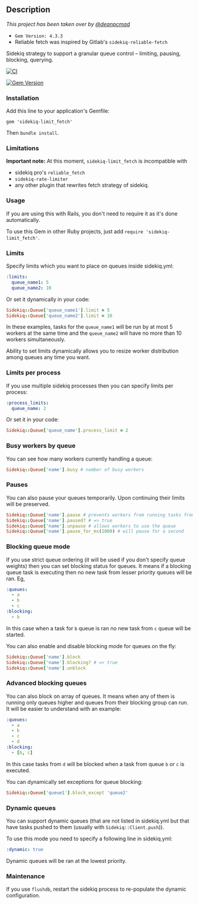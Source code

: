 ## Description

*This project has been taken over by [@deanpcmad](https://github.com/deanpcmad)*


- `Gem Version: 4.3.3`
- Reliable fetch was inspired by Gitlab's `sidekiq-reliable-fetch`

Sidekiq strategy to support a granular queue control – limiting, pausing, blocking, querying.

[![CI](https://github.com/deanpcmad/sidekiq-limit_fetch/actions/workflows/ci.yml/badge.svg)](https://github.com/deanpcmad/sidekiq-limit_fetch/actions/workflows/ci.yml)

[![Gem Version](https://badge.fury.io/rb/sidekiq-limit_fetch.svg)](http://badge.fury.io/rb/sidekiq-limit_fetch)

### Installation

Add this line to your application's Gemfile:

```
gem 'sidekiq-limit_fetch'
```

Then `bundle install`.

### Limitations

**Important note:** At this moment, `sidekiq-limit_fetch` is incompatible with
- sidekiq pro's `reliable_fetch`
- `sidekiq-rate-limiter`
- any other plugin that rewrites fetch strategy of sidekiq.

### Usage

If you are using this with Rails, you don't need to require it as it's done automatically.

To use this Gem in other Ruby projects, just add `require 'sidekiq-limit_fetch'`.

### Limits

Specify limits which you want to place on queues inside sidekiq.yml:

```yaml
:limits:
  queue_name1: 5
  queue_name2: 10
```

Or set it dynamically in your code:
```ruby
Sidekiq::Queue['queue_name1'].limit = 5
Sidekiq::Queue['queue_name2'].limit = 10
```

In these examples, tasks for the `queue_name1` will be run by at most 5
workers at the same time and the `queue_name2` will have no more than 10
workers simultaneously.

Ability to set limits dynamically allows you to resize worker
distribution among queues any time you want.

### Limits per process

If you use multiple sidekiq processes then you can specify limits per process:

```yaml
:process_limits:
  queue_name: 2
```

Or set it in your code:

```ruby
Sidekiq::Queue['queue_name'].process_limit = 2
```

### Busy workers by queue

You can see how many workers currently handling a queue:

```ruby
Sidekiq::Queue['name'].busy # number of busy workers
```

### Pauses

You can also pause your queues temporarily. Upon continuing their limits
will be preserved.

```ruby
Sidekiq::Queue['name'].pause # prevents workers from running tasks from this queue
Sidekiq::Queue['name'].paused? # => true
Sidekiq::Queue['name'].unpause # allows workers to use the queue
Sidekiq::Queue['name'].pause_for_ms(1000) # will pause for a second
```

### Blocking queue mode

If you use strict queue ordering (it will be used if you don't specify queue weights)
then you can set blocking status for queues. It means if a blocking
queue task is executing then no new task from lesser priority queues will
be ran. Eg,

```yaml
:queues:
  - a
  - b
  - c
:blocking:
  - b
```

In this case when a task for `b` queue is ran no new task from `c` queue
will be started.

You can also enable and disable blocking mode for queues on the fly:

```ruby
Sidekiq::Queue['name'].block
Sidekiq::Queue['name'].blocking? # => true
Sidekiq::Queue['name'].unblock
```

### Advanced blocking queues

You can also block on array of queues. It means when any of them is
running only queues higher and queues from their blocking group can
run. It will be easier to understand with an example:

```yaml
:queues:
  - a
  - b
  - c
  - d
:blocking:
  - [b, c]
```

In this case tasks from `d` will be blocked when a task from queue `b` or `c` is executed.

You can dynamically set exceptions for queue blocking:

```ruby
Sidekiq::Queue['queue1'].block_except 'queue2'
```

### Dynamic queues

You can support dynamic queues (that are not listed in sidekiq.yml but
that have tasks pushed to them (usually with `Sidekiq::Client.push`)).

To use this mode you need to specify a following line in sidekiq.yml:

```yaml
:dynamic: true
```

Dynamic queues will be ran at the lowest priority.

### Maintenance

If you use `flushdb`, restart the sidekiq process to re-populate the dynamic configuration.
